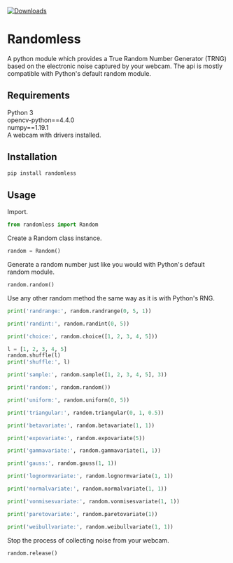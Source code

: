 [![Downloads](https://pepy.tech/badge/randomless)](https://pepy.tech/project/randomless)
# Randomless
A python module which provides a True Random Number Generator (TRNG) based on the electronic noise captured by your webcam. The api is mostly compatible with Python's default random module.
## Requirements
Python 3 \
opencv-python==4.4.0 \
numpy==1.19.1 \
A webcam with drivers installed.
## Installation
```sh
pip install randomless
```
## Usage
Import.
```python
from randomless import Random
```
Create a Random class instance.
```python
random = Random()
```
Generate a random number just like you would with Python's default random module.
```python
random.random()
```
Use any other random method the same way as it is with Python's RNG.
```python
print('randrange:', random.randrange(0, 5, 1))

print('randint:', random.randint(0, 5))

print('choice:', random.choice([1, 2, 3, 4, 5]))

l = [1, 2, 3, 4, 5]
random.shuffle(l)
print('shuffle:', l)

print('sample:', random.sample([1, 2, 3, 4, 5], 3))

print('random:', random.random())

print('uniform:', random.uniform(0, 5))

print('triangular:', random.triangular(0, 1, 0.5))

print('betavariate:', random.betavariate(1, 1))

print('expovariate:', random.expovariate(5))

print('gammavariate:', random.gammavariate(1, 1))

print('gauss:', random.gauss(1, 1))

print('lognormvariate:', random.lognormvariate(1, 1))

print('normalvariate:', random.normalvariate(1, 1))

print('vonmisesvariate:', random.vonmisesvariate(1, 1))

print('paretovariate:', random.paretovariate(1))

print('weibullvariate:', random.weibullvariate(1, 1))
```
Stop the process of collecting noise from your webcam.
```python
random.release()
```
